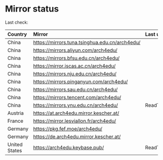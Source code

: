 <script src="./time.js"></script>
# Mirror status
Last check: <script type="text/javascript">localize(1668176595.6526148);</script>

|Country|Mirror|Last update|
|:------|:-----|:----------|
|China|https://mirrors.tuna.tsinghua.edu.cn/arch4edu/|<script type="text/javascript">localize(1668149642);</script>|
|China|https://mirrors.aliyun.com/arch4edu/|<script type="text/javascript">localize(1668062593);</script>|
|China|https://mirrors.bfsu.edu.cn/arch4edu/|<script type="text/javascript">localize(1668149642);</script>|
|China|https://mirror.iscas.ac.cn/arch4edu/|<script type="text/javascript">localize(1668149642);</script>|
|China|https://mirrors.nju.edu.cn/arch4edu/|<script type="text/javascript">localize(1668062593);</script>|
|China|https://mirrors.pinganyun.com/arch4edu/|<script type="text/javascript">localize(1668105671);</script>|
|China|https://mirrors.sau.edu.cn/arch4edu/|<script type="text/javascript">localize(1650446957);</script>|
|China|https://mirrors.tencent.com/arch4edu/|<script type="text/javascript">localize(1668105671);</script>|
|China|https://mirrors.ynu.edu.cn/arch4edu/|ReadTimeout|
|Austria|https://at.arch4edu.mirror.kescher.at/|<script type="text/javascript">localize(1668149642);</script>|
|France|https://mirror.lesviallon.fr/arch4edu/|<script type="text/javascript">localize(1668149642);</script>|
|Germany|https://pkg.fef.moe/arch4edu/|<script type="text/javascript">localize(1668149642);</script>|
|Germany|https://de.arch4edu.mirror.kescher.at/|<script type="text/javascript">localize(1668149642);</script>|
|United States|https://arch4edu.keybase.pub/|ReadTimeout|

<script src="./tablefilter/tablefilter.js"></script>
<script src="./table.js"></script>